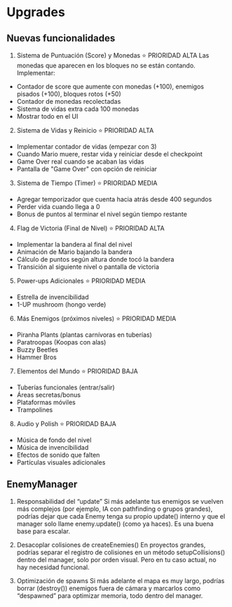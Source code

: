 # Upgrades

## Nuevas funcionalidades

1. Sistema de Puntuación (Score) y Monedas ⭐ PRIORIDAD ALTA
Las monedas que aparecen en los bloques no se están contando. Implementar:

- Contador de score que aumente con monedas (+100), enemigos pisados (+100), bloques rotos (+50)
- Contador de monedas recolectadas
- Sistema de vidas extra cada 100 monedas
- Mostrar todo en el UI

2. Sistema de Vidas y Reinicio ⭐ PRIORIDAD ALTA

- Implementar contador de vidas (empezar con 3)
- Cuando Mario muere, restar vida y reiniciar desde el checkpoint
- Game Over real cuando se acaban las vidas
- Pantalla de "Game Over" con opción de reiniciar

3. Sistema de Tiempo (Timer) ⭐ PRIORIDAD MEDIA

- Agregar temporizador que cuenta hacia atrás desde 400 segundos
- Perder vida cuando llega a 0
- Bonus de puntos al terminar el nivel según tiempo restante

4. Flag de Victoria (Final de Nivel) ⭐ PRIORIDAD ALTA

- Implementar la bandera al final del nivel
- Animación de Mario bajando la bandera
- Cálculo de puntos según altura donde tocó la bandera
- Transición al siguiente nivel o pantalla de victoria

5. Power-ups Adicionales ⭐ PRIORIDAD MEDIA

- Estrella de invencibilidad
- 1-UP mushroom (hongo verde)

6. Más Enemigos (próximos niveles) ⭐ PRIORIDAD MEDIA

- Piranha Plants (plantas carnívoras en tuberías)
- Paratroopas (Koopas con alas)
- Buzzy Beetles
- Hammer Bros

7. Elementos del Mundo ⭐ PRIORIDAD BAJA

- Tuberías funcionales (entrar/salir)
- Áreas secretas/bonus
- Plataformas móviles
- Trampolines

8. Audio y Polish ⭐ PRIORIDAD BAJA

- Música de fondo del nivel
- Música de invencibilidad
- Efectos de sonido que falten
- Partículas visuales adicionales


## EnemyManager
1. Responsabilidad del “update”
    Si más adelante tus enemigos se vuelven más complejos (por ejemplo, IA con pathfinding o grupos grandes), podrías dejar que cada Enemy tenga su propio update() interno y que el manager solo llame enemy.update() (como ya haces). Es una buena base para escalar.

2. Desacoplar colisiones de createEnemies()
    En proyectos grandes, podrías separar el registro de colisiones en un método setupCollisions() dentro del manager, solo por orden visual. Pero en tu caso actual, no hay necesidad funcional.

3. Optimización de spawns
    Si más adelante el mapa es muy largo, podrías borrar (destroy()) enemigos fuera de cámara y marcarlos como “despawned” para optimizar memoria, todo dentro del manager.